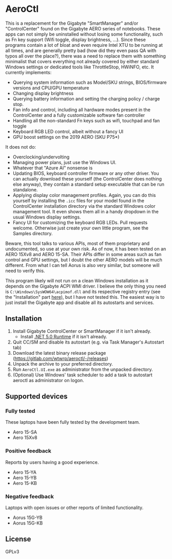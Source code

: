 # AeroCtl

This is a replacement for the Gigabyte "SmartManager" and/or "ControlCenter" found on the Gigabyte AERO series of notebooks. These apps can not simply be uninstalled without losing some functionality, such as Fn key support (Wifi toggle, display brightness, ...). Since these programs contain a lot of bloat and even require Intel XTU to be running at all times, and are generally pretty bad (how did they even pass QA with typos all over the place?), there was a need to replace them with something minimalist that covers everything not already covered by either standard Windows settings or dedicated tools like ThrottleStop, HWiNFO, etc. It currently implements:

* Querying system information such as Model/SKU strings, BIOS/firmware versions and CPU/GPU temperature
* Changing display brightness
* Querying battery information and setting the charging policy / charge stop.
* Fan info and control, including all hardware modes present in the ControlCenter and a fully customizable software fan controller
* Handling all the non-standard Fn keys such as wifi, touchpad and fan toggle
* Keyboard RGB LED control, albeit without a fancy UI
* GPU boost settings on the 2019 AERO (SKU P75*)

It does not do:
* Overclocking/undervolting
* Managing power plans, just use the Windows UI.
* Whatever that "Azure AI" nonsense is
* Updating BIOS, keyboard controller firmware or any other driver. You can actually download these yourself (the ControlCenter does nothing else anyway), they contain a standard setup executable that can be run standalone.
* Applying display color management profiles. Again, you can do this yourself by installing the `.icc` files for your model found in the ControlCenter installation directory via the standard Windows color management tool. It even shows them all in a handy dropdown in the usual Windows display settings.
* Fancy UI for customizing the keyboard RGB LEDs. Pull requests welcome. Otherwise just create your own little program, see the Samples directory.

Beware, this tool talks to various APIs, most of them proprietary and undocumented, so use at your own risk. As of now, it has been tested on an AERO 15Xv8 and AERO 15-SA. Their APIs differ in some areas such as fan control and GPU settings, but I doubt the other AERO models will be much different. From what I can tell Aorus is also very similar, but someone will need to verify this.

This program likely will not run on a clean Windows installation as it depends on the Gigabyte ACPI WMI driver. I believe the only thing you need is `C:\Windows\SysWOW64\acpimof.dll` and its respective registry entry (see the "Installation" part [here](https://github.com/microsoft/Windows-driver-samples/tree/master/wmi/wmiacpi#installation)), but I have not tested this. The easiest way is to just install the Gigabyte app and disable all its autostarts and services.

## Installation

1. Install Gigabyte ControlCenter or SmartManager if it isn't already.
    * Install [.NET 5.0 Runtime](https://dotnet.microsoft.com/download/dotnet/5.0/runtime) if it isn't already.
2. Quit CC/SM and disable its autostart (e.g. via Task Manager's Autostart tab)
3. Download the latest binary release package (https://gitlab.com/wtwrp/aeroctl/-/releases)
4. Unpack the archive to your preferred directory.
5. Run `AeroCtl.UI.exe` as administrator from the unpacked directory.
6. (Optional) Use Windows' task scheduler to add a task to autostart aeroctl as administrator on logon.

## Supported devices

### Fully tested

These laptops have been fully tested by the development team.

* Aero 15-SA
* Aero 15Xv8

### Positive feedback

Reports by users having a good experience.

* Aero 15-YA
* Aero 15-YB
* Aero 15-KB

### Negative feedback

Laptops with open issues or other reports of limited functionality.

* Aorus 15G-YB
* Aorus 15G-KB

## License

GPLv3
